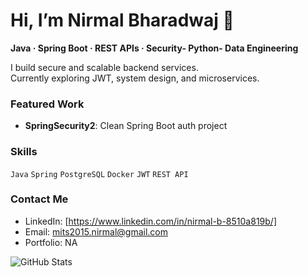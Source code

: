 # Hi, I’m Nirmal Bharadwaj 👋

**Java · Spring Boot · REST APIs · Security- Python- Data Engineering**

I build secure and scalable backend services.  
Currently exploring JWT, system design, and microservices.

###  Featured Work
- **SpringSecurity2**: Clean Spring Boot auth project

###  Skills
`Java` `Spring` `PostgreSQL` `Docker` `JWT` `REST API`

###  Contact Me
- LinkedIn: [https://www.linkedin.com/in/nirmal-b-8510a819b/]
- Email: mits2015.nirmal@gmail.com
- Portfolio: NA

![GitHub Stats](https://github-readme-stats.vercel.app/api?username=iiit-nirmal)
